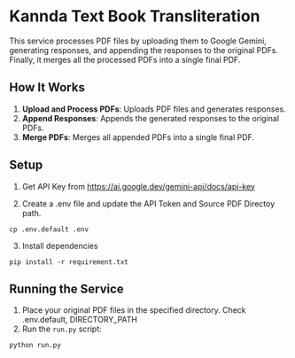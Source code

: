 # Kannda Text Book Transliteration

This service processes PDF files by uploading them to Google Gemini, generating responses, and appending the responses to the original PDFs. Finally, it merges all the processed PDFs into a single final PDF.

## How It Works

1. **Upload and Process PDFs**: Uploads PDF files and generates responses.
2. **Append Responses**: Appends the generated responses to the original PDFs.
3. **Merge PDFs**: Merges all appended PDFs into a single final PDF.

## Setup 

1. Get API Key from https://ai.google.dev/gemini-api/docs/api-key

2. Create a .env file and update the API Token and Source PDF Directoy path.
```
cp .env.default .env
```
3. Install dependencies
```
pip install -r requirement.txt
```

## Running the Service

1. Place your original PDF files in the specified directory. Check .env.default, DIRECTORY_PATH
2. Run the `run.py` script:

```sh
python run.py

